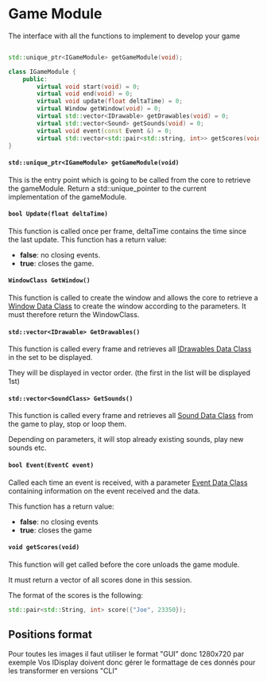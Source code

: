 # Game Module
The interface with all the functions to implement to develop your game

```Cpp

std::unique_ptr<IGameModule> getGameModule(void);

class IGameModule {
    public:
        virtual void start(void) = 0;
        virtual void end(void) = 0;
        virtual void update(float deltaTime) = 0;
        virtual Window getWindow(void) = 0;
        virtual std::vector<IDrawable> getDrawables(void) = 0;
        virtual std::vector<Sound> getSounds(void) = 0;
        virtual void event(const Event &) = 0;
        virtual std::vector<std::pair<std::string, int>> getScores(void) = 0;
}
```
#### `std::unique_ptr<IGameModule> getGameModule(void)`
This is the entry point which is going to be called from the core to retrieve the gameModule.
Return a std::unique_pointer to the current implementation of the gameModule.
#### `bool Update(float deltaTime)`
This function is called once per frame, deltaTime contains the time since the last update.
This function has a return value:
- **false**: no closing events.
- **true**: closes the game.
#### `WindowClass GetWindow()`
This function is called to create the window and allows the core to retrieve a [Window Data Class](<Data structures.md#Window>) to create the window according to the parameters.
It must therefore return the WindowClass.
#### `std::vector<IDrawable> GetDrawables()`
This function is called every frame and retrieves all [IDrawables Data Class](<Data structures.md#IDrawable>) in the set to be displayed.

They will be displayed in vector order. (the first in the list will be displayed 1st)
#### `std::vector<SoundClass> GetSounds()`
This function is called every frame and retrieves all [Sound Data Class](<Data structures.md#Sound>) from the game to play, stop or loop them.

Depending on parameters, it will stop already existing sounds, play new sounds etc.
#### `bool Event(EventC event)`
Called each time an event is received, with a parameter [Event Data Class](<Data structures.md#Event>) containing information on the event received and the data.

This function has a return value:
- **false**: no closing events
- **true**: closes the game

#### `void getScores(void)`
This function will get called before the core unloads the game module.

It must return a vector of all scores done in this session.

The format of the scores is the following:
```Cpp
std::pair<std::String, int> score({"Joe", 23350});
```

## Positions format
Pour toutes les images il faut utiliser le format "GUI" donc 1280x720 par exemple
Vos IDisplay doivent donc gérer le formattage de ces donnés pour les transformer en versions "CLI"